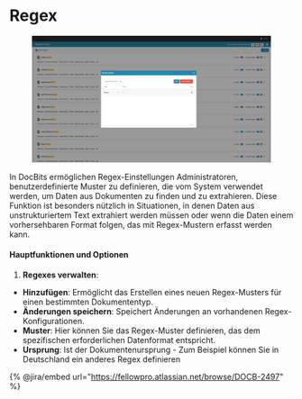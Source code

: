 # Regex

<figure><img src="../../../../.gitbook/assets/Bildschirmfoto 2024-05-08 um 09.38.59.png" alt=""><figcaption></figcaption></figure>

In DocBits ermöglichen Regex-Einstellungen Administratoren, benutzerdefinierte Muster zu definieren, die vom System verwendet werden, um Daten aus Dokumenten zu finden und zu extrahieren. Diese Funktion ist besonders nützlich in Situationen, in denen Daten aus unstrukturiertem Text extrahiert werden müssen oder wenn die Daten einem vorhersehbaren Format folgen, das mit Regex-Mustern erfasst werden kann.

#### Hauptfunktionen und Optionen

1. **Regexes verwalten**:
* **Hinzufügen**: Ermöglicht das Erstellen eines neuen Regex-Musters für einen bestimmten Dokumententyp.
* **Änderungen speichern**: Speichert Änderungen an vorhandenen Regex-Konfigurationen.
* **Muster**: Hier können Sie das Regex-Muster definieren, das dem spezifischen erforderlichen Datenformat entspricht.
* **Ursprung**: Ist der Dokumentenursprung - Zum Beispiel können Sie in Deutschland ein anderes Regex definieren

{% @jira/embed url="https://fellowpro.atlassian.net/browse/DOCB-2497" %}
